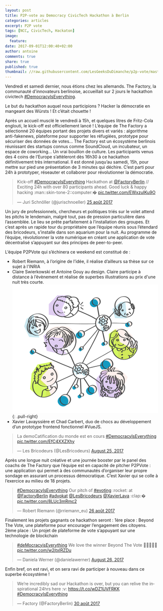 ```yaml
---
layout: post
title: P2P-vote au Democracy CivicTech Hackathon à Berlin
categories: articles
excerpt: P2P vote
tags: [NCC, CivicTech, Hackaton]
image:
  feature:
date: 2017-09-01T12:00:40+02:00
author: antoine
comments: true
share: true
published: true
thumbnail: //raw.githubusercontent.com/LesGeeksDuDimanche/p2p-vote/master/src/assets/heroslide_left.png
---
```

Vendredi et samedi dernier, nous étions chez les allemands. The Factory, la communauté d'innovateurs berlinoise, accueillait sur 2 jours le hackathon civictech [#DemocracyIsEverything](https://twitter.com/search?src=typd&q=%23democracyiseverything).

Le but du hackathon auquel nous participions ? Hacker la démocratie en mangeant des Würsts !
Et c’était chouette !

Après un accueil musclé le vendredi à 15h, et quelques litres de Fritz-Cola englouti, le kick-off est officiellement lancé ! L’équipe de The Factory a sélectionné 20 équipes portant des projets divers et variés : algorithme anti-fakenews, plateforme pour supporter les réfugiées, prototype pour sécuriser des données de votes… The Factory est un écosystème berlinois réunissant des startups connus comme SoundCloud, un incubateur, un espace de coworking… Un vrai bouillon de culture. Les participants venus des 4 coins de l’Europe s’attèleront dès 16h30 à ce hackathon définitivement très international. Il est donné jusqu’au samedi, 15h, pour mettre sur pied une présentation de 3 minutes qui déchire. C’est parti pour 24h à prototyper, réseauter et collaborer pour révolutionner la démocratie.

<blockquote class="twitter-tweet" data-lang="fr"><p lang="en" dir="ltr">Kick-off <a href="https://twitter.com/hashtag/DemocracyIsEverything?src=hash">#DemocracyIsEverything</a> Hackathon at <a href="https://twitter.com/FactoryBerlin">@FactoryBerlin</a> // Exciting 24h with over 80 participants ahead. Good luck & happy hacking :man::skin-tone-2:‍:computer:� <a href="https://t.co/EWxzuIKu9O">pic.twitter.com/EWxzuIKu9O</a></p>&mdash; Juri Schnöller (@jurischnoeller) <a href="https://twitter.com/jurischnoeller/status/901089206918942720">25 août 2017</a></blockquote>

Un jury de professionnels, chercheurs et politiques triés sur le volet attend les pitchs le lendemain, malgré tout, pas de pression particulière dans l’assemblée. Le lieu se prête parfaitement à l’installation des groupes. Et c’est après un rapide tour du propriétaire que l’équipe réunis sous l’étendard des bricodeurs, s’installe dans son aquarium pour la nuit. Au programme de l’équipe, révolutionner la vote numérique en créant une application de vote décentralisé s’appuyant sur des principes de peer-to-peer.

L’équipe P2PVote qui s’échinera ce weekend est constitué de :

* Robert Riemann, à l’origine de l’idée, il réalise d’ailleurs sa thèse sur ce sujet à l'INRIA
* Claire Swierkowski et Antoine Gouy au design. Claire participe à distance à l’évènement et réalise de superbes illustrations au prix d'une nuit très courte. ![illustration](//raw.githubusercontent.com/LesGeeksDuDimanche/p2p-vote/master/src/assets/easytohandle_illu.png){: .pull-right}
* Xavier Lavayssière et Chad Carbert, duo de chocs au développement d’un prototype frontend fonctionnel #VueJS.

<blockquote class="twitter-tweet" data-lang="en"><p lang="fr" dir="ltr">La demoCatification du monde est en cours <a href="https://twitter.com/hashtag/DemocracyIsEverything?src=hash">#DemocracyIsEverything</a> <a href="https://t.co/EfC4XXZXhy">pic.twitter.com/EfC4XXZXhy</a></p>&mdash; Les Bricodeurs (@LesBricodeurs) <a href="https://twitter.com/LesBricodeurs/status/901121294468558850">August 25, 2017</a></blockquote>

Après une longue nuit créative et une journée booster par le panel des coachs de The Factory que l’équipe est en capacité de pitcher P2PVote : une application qui permet à des communautés d’organiser leur propre sondage en assurant un processus démocratique. C’est Xavier qui se colle à l’exercice au milieu de 18 projets.

<blockquote class="twitter-tweet" data-lang="fr"><p lang="en" dir="ltr"><a href="https://twitter.com/hashtag/DemocracyIsEverything?src=hash">#DemocracyIsEverything</a> Our pitch of <a href="https://twitter.com/hashtag/evoting?src=hash">#evoting</a> :rocket: at <a href="https://twitter.com/FactoryBerlin">@FactoryBerlin</a> <a href="https://twitter.com/hashtag/advokat?src=hash">#advokat</a> <a href="https://twitter.com/LesBricodeurs">@LesBricodeurs</a> <a href="https://twitter.com/XavierLava">@XavierLava</a> :clap:� <a href="https://t.co/8LUc3mRmc2">pic.twitter.com/8LUc3mRmc2</a></p>&mdash; Robert Riemann (@rriemann_eu) <a href="https://twitter.com/rriemann_eu/status/901469275302580224">26 août 2017</a></blockquote>

Finalement les projets gagnants ce hackathon seront :
1ère place : Beyond The Vote, une plateforme pour encourager l’engagement des citoyens.
2ème place : Un projet de plateforme de vote s’appuyant sur une technologie de blockchain
<blockquote class="twitter-tweet" data-lang="en"><p lang="en" dir="ltr"><a href="https://twitter.com/hashtag/deMocracyisEverything?src=hash">#deMocracyisEverything</a> We love the winner Beyond The Vote 👏👏👏👏👏 <a href="https://t.co/w2jtxIRZDu">pic.twitter.com/w2jtxIRZDu</a></p>&mdash; Daniela Werner (@danielawerner) <a href="https://twitter.com/danielawerner/status/901487702629134338">August 26, 2017</a></blockquote>


Enfin bref, on est ravi, et on sera ravi de participer à nouveau dans ce superbe écosystème !

<blockquote class="twitter-tweet" data-lang="fr"><p lang="en" dir="ltr">We’re incredibly sad our Hackathon is over, but you can relive the inspirational 24hrs here :v: <a href="https://t.co/wDZ1UVFRKK">https://t.co/wDZ1UVFRKK</a> <a href="https://twitter.com/hashtag/DemocracyIsEverything?src=hash">#DemocracyIsEverything</a></p>&mdash; Factory (@FactoryBerlin) <a href="https://twitter.com/FactoryBerlin/status/902812407797604352">30 août 2017</a></blockquote>
<script async src="//platform.twitter.com/widgets.js" charset="utf-8"></script>